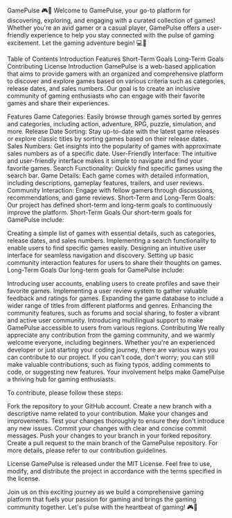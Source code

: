 GamePulse 🎮🚀
Welcome to GamePulse, your go-to platform for discovering, exploring, and engaging with a curated collection of games! Whether you're an avid gamer or a casual player, GamePulse offers a user-friendly experience to help you stay connected with the pulse of gaming excitement. Let the gaming adventure begin! 💻🎉

Table of Contents
Introduction
Features
Short-Term Goals
Long-Term Goals
Contributing
License
Introduction
GamePulse is a web-based application that aims to provide gamers with an organized and comprehensive platform to discover and explore games based on various criteria such as categories, release dates, and sales numbers. Our goal is to create an inclusive community of gaming enthusiasts who can engage with their favorite games and share their experiences.

Features
Game Categories: Easily browse through games sorted by genres and categories, including action, adventure, RPG, puzzle, simulation, and more.
Release Date Sorting: Stay up-to-date with the latest game releases or explore classic titles by sorting games based on their release dates.
Sales Numbers: Get insights into the popularity of games with approximate sales numbers as of a specific date.
User-Friendly Interface: The intuitive and user-friendly interface makes it simple to navigate and find your favorite games.
Search Functionality: Quickly find specific games using the search bar.
Game Details: Each game comes with detailed information, including descriptions, gameplay features, trailers, and user reviews.
Community Interaction: Engage with fellow gamers through discussions, recommendations, and game reviews.
Short-Term and Long-Term Goals: Our project has defined short-term and long-term goals to continuously improve the platform.
Short-Term Goals
Our short-term goals for GamePulse include:

Creating a simple list of games with essential details, such as categories, release dates, and sales numbers.
Implementing a search functionality to enable users to find specific games easily.
Designing an intuitive user interface for seamless navigation and discovery.
Setting up basic community interaction features for users to share their thoughts on games.
Long-Term Goals
Our long-term goals for GamePulse include:

Introducing user accounts, enabling users to create profiles and save their favorite games.
Implementing a user review system to gather valuable feedback and ratings for games.
Expanding the game database to include a wider range of titles from different platforms and genres.
Enhancing the community features, such as forums and social sharing, to foster a vibrant and active user community.
Introducing multilingual support to make GamePulse accessible to users from various regions.
Contributing
We really appreciate any contribution from the gaming community, and we warmly welcome everyone, including beginners. Whether you're an experienced developer or just starting your coding journey, there are various ways you can contribute to our project. If you can't code, don't worry; you can still make valuable contributions, such as fixing typos, adding comments to code, or suggesting new features. Your involvement helps make GamePulse a thriving hub for gaming enthusiasts.

To contribute, please follow these steps:

Fork the repository to your GitHub account.
Create a new branch with a descriptive name related to your contribution.
Make your changes and improvements.
Test your changes thoroughly to ensure they don't introduce any new issues.
Commit your changes with clear and concise commit messages.
Push your changes to your branch in your forked repository.
Create a pull request to the main branch of the GamePulse repository.
For more details, please refer to our contribution guidelines.

License
GamePulse is released under the MIT License. Feel free to use, modify, and distribute the project in accordance with the terms specified in the license.

Join us on this exciting journey as we build a comprehensive gaming platform that fuels your passion for gaming and brings the gaming community together. Let's pulse with the heartbeat of gaming! 🎮🚀
